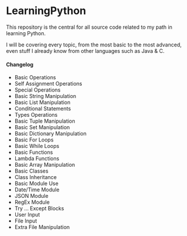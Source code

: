 # LearningPython
This repository is the central for all source code related to my path in learning Python.

I will be covering every topic, from the most basic to the most advanced, even stuff I already know from other languages such as Java & C.


#### Changelog
- Basic Operations
- Self Assignment Operations
- Special Operations
- Basic String Manipulation
- Basic List Manipulation
- Conditional Statements
- Types Operations
- Basic Tuple Manipulation
- Basic Set Manipulation
- Basic Dictionary Manipulation
- Basic For Loops
- Basic While Loops
- Basic Functions
- Lambda Functions
- Basic Array Manipulation
- Basic Classes
- Class Inheritance
- Basic Module Use
- Date/Time Module
- JSON Module
- RegEx Module
- Try ... Except Blocks
- User Input
- File Input
- Extra File Manipulation